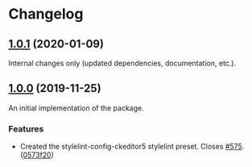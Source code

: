 Changelog
=========

## [1.0.1](https://github.com/ckeditor/ckeditor5-dev/compare/stylelint-config-ckeditor5@1.0.0...stylelint-config-ckeditor5@1.0.1) (2020-01-09)

Internal changes only (updated dependencies, documentation, etc.).


## [1.0.0](https://github.com/ckeditor/ckeditor5-dev/tree/stylelint-config-ckeditor5@1.0.0) (2019-11-25)

An initial implementation of the package.

### Features

* Created the stylelint-config-ckeditor5 stylelint preset. Closes [#575](https://github.com/ckeditor/ckeditor5-dev/issues/575). ([0573f20](https://github.com/ckeditor/ckeditor5-dev/commit/0573f20))

